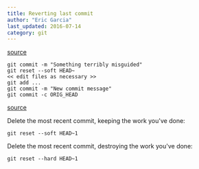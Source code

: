 ```yaml
---
title: Reverting last commit
author: "Eric Garcia"
last_updated: 2016-07-14
category: git
---
```


[source](http://stackoverflow.com/questions/927358/how-do-you-undo-the-last-commit)

```shell
git commit -m "Something terribly misguided"
git reset --soft HEAD~
<< edit files as necessary >>
git add ...
git commit -m "New commit message"
git commit -c ORIG_HEAD
```

[source](http://stackoverflow.com/questions/3197413/how-do-i-delete-unpushed-git-commits)

Delete the most recent commit, keeping the work you've done:

`git reset --soft HEAD~1`

Delete the most recent commit, destroying the work you've done:

`git reset --hard HEAD~1`

